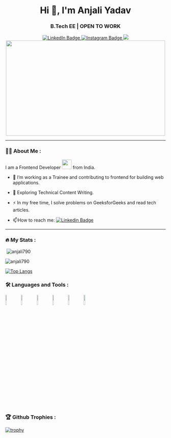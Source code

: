 <h1 align="center">Hi 👋, I'm Anjali Yadav</h1>
<h3 align="center">B.Tech EE | OPEN TO WORK</h3>

<div id="badges" align="center">
  <div>
  <a href="https://www.linkedin.com/in/anjali-yadav-51828622a">
    <img src="https://img.shields.io/badge/LinkedIn-blue?style=for-the-badge&logo=linkedin&logoColor=white" alt="LinkedIn Badge"/>
  </a>
  <a href="">
    <img src="https://img.shields.io/badge/Instagram-black?style=for-the-badge&logo=instagram&logoColor=light-pink" alt="Instagram Badge"/>
  </a>
  <a href="https://gitlab.com/anjali790">
    <img src="https://img.shields.io/badge/gitlab-330F63?style=for-the-badge&logo=gitlab&logoColor=white">
  </a>
<!--   <a href="your-twitter-URL">
    <img src="https://img.shields.io/badge/Twitter-blue?style=for-the-badge&logo=twitter&logoColor=white" alt="Twitter Badge"/>
  </a> -->
  </div>  
  <img src="https://komarev.com/ghpvc/?username=anjali790&style=flat-square&color=blue" alt=""/>
</div>
 
<!--  <div align="center">
  <img src="https://media.giphy.com/media/dWesBcTLavkZuG35MI/giphy.gif" width="700" height="300"/>
</div> -->

<div align="center">
  <img src="https://media0.giphy.com/media/STroE7bTBLTzxQUrZc/giphy.gif?cid=ecf05e475gidi22ue1y1ri2keqsocexm4zq7ehsuvyy37kzs&rid=giphy.gif&ct=g" width="500" height="300"/>
</div>




<hr>

### :woman_technologist: About Me :
I am a Frontend Developer <img src="https://media.giphy.com/media/WUlplcMpOCEmTGBtBW/giphy.gif" width="30"> from India.
- :telescope: I’m working as a Trainee and contributing to frontend for building web applications.

- :seedling: Exploring Technical Content Writing.

- :zap: In my free time, I solve problems on GeeksforGeeks and read tech articles.

- :mailbox:How to reach me: [![Linkedin Badge](https://img.shields.io/badge/-LinkedIn-blue?style=flat&logo=Linkedin&logoColor=white)](https://www.linkedin.com/in/anjali-yadav-51828622a)

<hr>

### :fire: My Stats :
<div id="badges" align="left">
<p>&nbsp;<img align="center" src="https://github-readme-stats.vercel.app/api?username=anjali790&show_icons=true&locale=en&theme=vision-friendly-dark" alt="anjali790" /></p>
<p><img align="center" src="https://github-readme-streak-stats.herokuapp.com/?user=anjali790&layout=compact&theme=vision-friendly-dark" alt="anjali790" /></p>

[![Top Langs](https://github-readme-stats.vercel.app/api/top-langs/?username=anjali790&layout=compact&theme=vision-friendly-dark)](https://github.com/anuraghazra/github-readme-stats)
</div>

### :hammer_and_wrench: Languages and Tools :
<code><img width="9%" src="https://www.vectorlogo.zone/logos/w3_html5/w3_html5-ar21.svg"></code>
<code><img width="9%" src="https://www.vectorlogo.zone/logos/w3_css/w3_css-ar21.svg"></code>
<code><img width="9%" src="https://www.vectorlogo.zone/logos/javascript/javascript-ar21.svg"></code>
<code><img width="9%" src="https://www.vectorlogo.zone/logos/reactjs/reactjs-ar21.svg"></code>
<code><img width="9%" src="https://www.vectorlogo.zone/logos/git-scm/git-scm-ar21.svg"></code>
<code><img width="9%" src="https://www.vectorlogo.zone/logos/github/github-ar21.svg"></code>

### :trophy: Github Trophies  :
[![trophy](https://github-profile-trophy.vercel.app/?username=anjali790)](https://github.com/ryo-ma/github-profile-trophy)<br>
